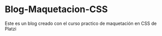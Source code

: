 # Blog-Maquetacion-CSS
Este es un blog creado con el curso practico de maquetación en CSS de Platzi
